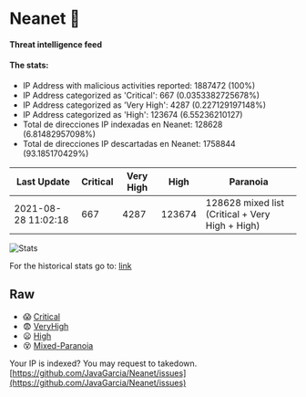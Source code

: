 # Neanet :hocho:
#### Threat intelligence feed
#### The stats:

- IP Address with malicious activities reported: 1887472 (100%)
- IP Address categorized as 'Critical':  667 (0.0353382725678%)
- IP Address categorized as 'Very High':  4287 (0.227129197148%)
- IP Address categorized as 'High':  123674 (6.55236210127)
- Total de direcciones IP indexadas en Neanet:  128628 (6.81482957098%)
- Total de direcciones IP descartadas en Neanet:  1758844 (93.185170429%)

| Last Update | Critical | Very High | High | Paranoia |
| --- | --- | --- | --- | --- |
| 2021-08-28 11:02:18 | 667 | 4287 | 123674 | 128628 mixed list (Critical + Very High + High)|

![Stats](https://docs.google.com/spreadsheets/d/e/2PACX-1vSnaNMIXVabIpDJjufMlzH7poXnshF3mgd8Is1g9ytUEzVsP5my4Trn8f-xkoLLQ38xpL3HtmUexLo6/pubchart?oid=501124687&format=image)

For the historical stats go to: [link](/stats.csv)
## Raw
- :scream: [Critical](https://raw.githubusercontent.com/JavaGarcia/Neanet/master/blacklists/neanet_critical.txt)
- :fearful: [VeryHigh](https://raw.githubusercontent.com/JavaGarcia/Neanet/master/blacklists/neanet_veryHigh.txtt)
- :frowning: [High](https://raw.githubusercontent.com/JavaGarcia/Neanet/master/blacklists/neanet_high.txt)
- :dizzy_face: [Mixed-Paranoia](https://raw.githubusercontent.com/JavaGarcia/Neanet/master/blacklists/neanet_all.txt)


Your IP is indexed? You may request to takedown. [https://github.com/JavaGarcia/Neanet/issues](https://github.com/JavaGarcia/Neanet/issues)







































































































































































































































































































































































































































































































































































































































































































































































































































































































































































































































































































































































































































































































































































































































































































































































































































































































































































































































































































































































































































































































































































































































































































































































































































































































































































































































































































































































































































































































































































































































































































































































































































































































































































































































































































































































































































































































































































































































































































































































































































































































































































































































































































































































































































































































































































































































































































































































































































































































































































































































































































































































































































































































































































































































































































































































































































































































































































































































































































































































































































































































































































































































































































































































































































































































































































































































































































































































































































































































































































































































































































































































































































































































































































































































































































































































































































































































































































































































































































































































































































































































































































































































































































































































































































































































































































